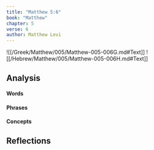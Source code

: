 ```yaml
---
title: "Matthew 5:6"
book: "Matthew"
chapter: 5
verse: 6
author: Matthew Levi
---
```

![[/Greek/Matthew/005/Matthew-005-006G.md#Text]]
![[/Hebrew/Matthew/005/Matthew-005-006H.md#Text]]

## Analysis

#### Words

#### Phrases

#### Concepts

## Reflections

